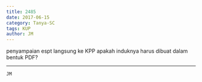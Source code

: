 ```yaml
---
title: 2485
date: 2017-06-15
category: Tanya-SC
tags: KUP
author: JM
---
```


penyampaian espt langsung ke KPP apakah induknya harus dibuat dalam bentuk PDF?

---



`JM`
